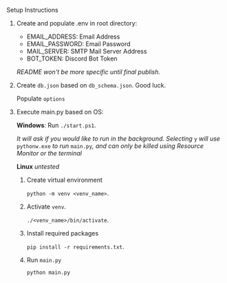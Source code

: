 Setup Instructions
1. Create and populate .env in root directory:
    - EMAIL_ADDRESS: Email Address
    - EMAIL_PASSWORD: Email Password
    - MAIL_SERVER: SMTP Mail Server Address
    - BOT_TOKEN: Discord Bot Token

    *README won't be more specific until final publish.*

2. Create `db.json` based on `db_schema.json`. Good luck.

    Populate `options`

2. Execute main.py based on OS:

    **Windows**: Run `./start.ps1`.

    *It will ask if you would like to run in the background. Selecting* `y` *will use* `pythonw.exe` *to run* `main.py`*, and can only be killed using Resource Monitor or the terminal*

    **Linux** *untested*

    1. Create virtual environment

        `python -m venv <venv_name>`.
    2. Activate `venv`.

        `./<venv_name>/bin/activate`.
    3. Install required packages

        `pip install -r requirements.txt`.
    4. Run `main.py`

        `python main.py`
        